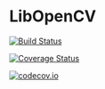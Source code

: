 # LibOpenCV

[![Build Status](https://travis-ci.org/r9y9/LibOpenCV.jl.svg?branch=master)](https://travis-ci.org/r9y9/LibOpenCV.jl)

[![Coverage Status](https://coveralls.io/repos/r9y9/LibOpenCV.jl/badge.svg?branch=master&service=github)](https://coveralls.io/github/r9y9/LibOpenCV.jl?branch=master)

[![codecov.io](http://codecov.io/github/r9y9/LibOpenCV.jl/coverage.svg?branch=master)](http://codecov.io/github/r9y9/LibOpenCV.jl?branch=master)
